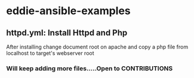 # eddie-ansible-examples

## httpd.yml: Install Httpd and Php
After installing change document root on apache and copy a php file from localhost to target's webserver root

### Will keep adding more files.....Open to CONTRIBUTIONS
